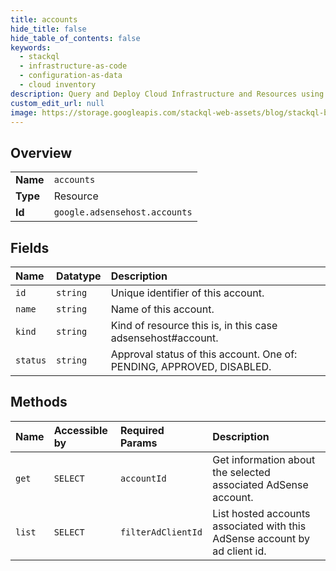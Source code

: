 ```yaml
---
title: accounts
hide_title: false
hide_table_of_contents: false
keywords:
  - stackql
  - infrastructure-as-code
  - configuration-as-data
  - cloud inventory
description: Query and Deploy Cloud Infrastructure and Resources using SQL
custom_edit_url: null
image: https://storage.googleapis.com/stackql-web-assets/blog/stackql-blog-post-featured-image.png
---
```

  
    

## Overview
<table><tbody>
<tr><td><b>Name</b></td><td><code>accounts</code></td></tr>
<tr><td><b>Type</b></td><td>Resource</td></tr>
<tr><td><b>Id</b></td><td><code>google.adsensehost.accounts</code></td></tr>
</tbody></table>

## Fields
| Name | Datatype | Description |
|:-----|:---------|:------------|
| `id` | `string` | Unique identifier of this account. |
| `name` | `string` | Name of this account. |
| `kind` | `string` | Kind of resource this is, in this case adsensehost#account. |
| `status` | `string` | Approval status of this account. One of: PENDING, APPROVED, DISABLED. |
## Methods
| Name | Accessible by | Required Params | Description |
|:-----|:--------------|:----------------|:------------|
| `get` | `SELECT` | `accountId` | Get information about the selected associated AdSense account. |
| `list` | `SELECT` | `filterAdClientId` | List hosted accounts associated with this AdSense account by ad client id. |
